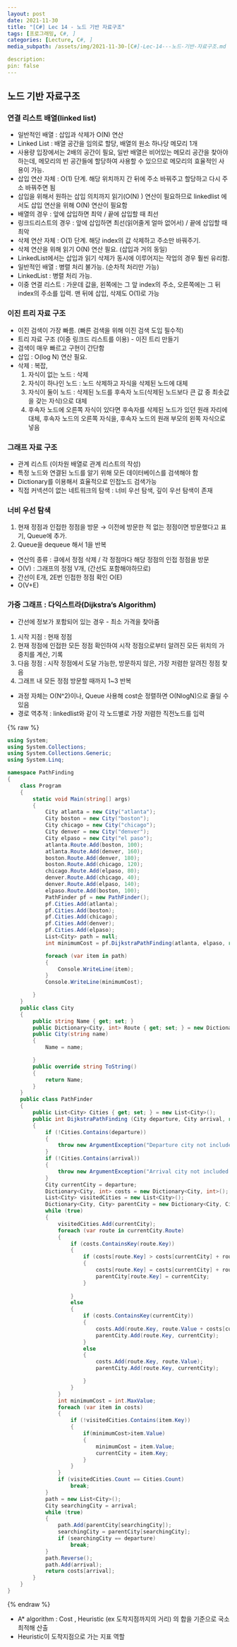 ```yaml
---
layout: post
date: 2021-11-30
title: "[C#] Lec 14 - 노드 기반 자료구조"
tags: [프로그래밍, C#, ]
categories: [Lecture, C#, ]
media_subpath: /assets/img/2021-11-30-[C#]-Lec-14---노드-기반-자료구조.md

description:  
pin: false
---
```



## 노드 기반 자료구조


### 연결 리스트 배열(linked list)

- 일반적인 배열 : 삽입과 삭제가 O(N) 연산
- Linked List : 배열 공간을 임의로 할당, 배열의 원소 하나당 메모리 1개
- 사용량 입장에서는 2배의 공간이 필요, 일반 배열은 비어있는 메모리 공간을 찾아야 하는데, 메모리의 빈 공간들에 할당하여 사용할 수 있으므로 메모리의 효율적인 사용이 가능.
- 삽입 연산 자체 : O(1) 단계. 해당 위치까지 간 뒤에 주소 바꿔주고 할당하고 다시 주소 바꿔주면 됨
- 삽입을 위해서 원하는 삽입 의치까지 읽기(O(N) ) 연산이 필요하므로 linkedlist 에서도 삽입 연산을 위해 O(N) 연산이 필요함
- 배열의 경우 : 앞에 삽입하면 최악 / 끝에 삽입할 때 최선
- 링크드리스트의 경우 : 앞에 삽입하면 최선(읽어줄게 얼마 없어서) / 끝에 삽입할 때 최악
- 삭제 연산 자체 : O(1) 단계. 해당 index의 값 삭제하고 주소만 바꿔주기.
- 삭제 연산을 위해 읽기 O(N) 연산 필요. (삽입과 거의 동일)
- LinkedList에서는 삽입과 읽기 삭제가 동시에 이루어지는 작업의 경우 훨씬 유리함.
- 일반적인 배열 : 병렬 처리 불가능. (순차적 처리만 가능)
- LinkedList : 병렬 처리 가능.
- 이중 연결 리스트 : 가운데 값을, 왼쪽에는 그 앞 index의 주소, 오른쪽에는 그 뒤 index의 주소를 입력. 맨 뒤에 삽입, 삭제도 O(1)로 가능

### 이진 트리 자료 구조

- 이진 검색이 가장 빠름. (빠른 검색을 위해 이진 검색 도입 필수적)
- 트리 자료 구조 (이중 링크드 리스트를 이용) - 이진 트리 만들기
- 검색이 매우 빠르고 구현이 간단함
- 삽입 : O(log N) 연산 필요.
- 삭제 : 복잡,
	1. 자식이 없는 노드 : 삭제
	2. 자식이 하나인 노드 : 노드 삭제하고 자식을 삭제된 노드에 대체
	3. 자식이 둘이 노드 : 삭제된 노드를 후속자 노드(삭제된 노드보다 큰 값 중 최솟값을 갖는 자식)으로 대체
	4. 후속자 노드에 오른쪽 자식이 있다면 후속자를 삭제된 노드가 있던 원래 자리에 대체, 후속자 노드의 오른쪽 자식을, 후속자 노드의 원래 부모의 왼쪽 자식으로 넣음

### 그래프 자료 구조

- 관계 리스트 (이차원 배열로 관계 리스트의 작성)
- 특정 노드와 연결된 노드를 알기 위해 모든 데이터베이스를 검색해야 함
- Dictionary를 이용해서 효율적으로 인접노드 검색가능
- 직접 커넥션이 없는 네트워크의 탐색 : 너비 우선 탐색, 깊이 우선 탐색이 존재

### 너비 우선 탐색

1. 현재 정점과 인접한 정점을 방문 → 이전에 방문한 적 없는 정점이면 방문했다고 표기, Queue에 추가.
2. Queue을 dequeue 해서 1을 반복
- 연산의 종류 : 큐에서 정점 삭제 / 각 정점마다 해당 정점의 인접 정점을 방문
- O(V) : 그래프의 정점 V개, (간선도 포함해야하므로)
- 간선이 E개, 2E번 인접한 정점 확인 O(E)
- O(V+E)

### 가중 그래프 : 다익스트라(Dijkstra’s Algorithm)

- 간선에 정보가 포함되어 있는 경우 - 최소 가격을 찾아줌
1. 시작 지점 : 현재 정점
2. 현재 정점에 인접한 모든 정점 확인하여 시작 정점으로부터 알려진 모든 위치의 가중치를 계산, 기록
3. 다음 정점 : 시작 정점에서 도달 가능한, 방문하지 않은, 가장 저렴한 알려진 정점 찾음
4. 그래프 내 모든 정점 방문할 때까지 1~3 반복
- 과정 자체는 O(N^2)이나, Queue 사용해 cost순 정렬하면 O(NlogN)으로 줄일 수 있음
- 경로 역추적 : linkedlist와 같이 각 노드별로 가장 저렴한 직전노드를 입력


{% raw %}
```c#
using System;
using System.Collections;
using System.Collections.Generic;
using System.Linq;

namespace PathFinding
{
    class Program
    {
        static void Main(string[] args)
        {
            City atlanta = new City("atlanta");
            City boston = new City("boston");
            City chicago = new City("chicago");
            City denver = new City("denver");
            City elpaso = new City("el paso");
            atlanta.Route.Add(boston, 100);
            atlanta.Route.Add(denver, 160);
            boston.Route.Add(denver, 180);
            boston.Route.Add(chicago, 120);
            chicago.Route.Add(elpaso, 80);
            denver.Route.Add(chicago, 40);
            denver.Route.Add(elpaso, 140);
            elpaso.Route.Add(boston, 100);
            PathFinder pf = new PathFinder();
            pf.Cities.Add(atlanta);
            pf.Cities.Add(boston);
            pf.Cities.Add(chicago);
            pf.Cities.Add(denver);
            pf.Cities.Add(elpaso);
            List<City> path = null;
            int minimumCost = pf.DijkstraPathFinding(atlanta, elpaso, ref path);

            foreach (var item in path)
            {
                Console.WriteLine(item);
            }
            Console.WriteLine(minimumCost);

        }
    }
    public class City
    {
        public string Name { get; set; }
        public Dictionary<City, int> Route { get; set; } = new Dictionary<City, int>();
        public City(string name)
        {
            Name = name;

        }
        public override string ToString()
        {
            return Name;
        }
    }
    public class PathFinder
    {
        public List<City> Cities { get; set; } = new List<City>();
        public int DijkstraPathFinding (City departure, City arrival, ref List<City> path)
        {
            if (!Cities.Contains(departure))
            {
                throw new ArgumentException("Departure city not included in cities.");
            }
            if (!Cities.Contains(arrival))
            {
                throw new ArgumentException("Arrival city not included in cities.");
            }
            City currentCity = departure;
            Dictionary<City, int> costs = new Dictionary<City, int>();
            List<City> visitedCities = new List<City>();
            Dictionary<City, City> parentCity = new Dictionary<City, City>();
            while (true)
            {
                visitedCities.Add(currentCity);
                foreach (var route in currentCity.Route)
                {
                    if (costs.ContainsKey(route.Key))
                    {
                        if (costs[route.Key] > costs[currentCity] + route.Value)
                        {
                            costs[route.Key] = costs[currentCity] + route.Value;
                            parentCity[route.Key] = currentCity;
                        }
                    
                    }
                    else
                    {
                        if (costs.ContainsKey(currentCity))
                        {
                            costs.Add(route.Key, route.Value + costs[currentCity]);
                            parentCity.Add(route.Key, currentCity);
                        }
                        else
                        {
                            costs.Add(route.Key, route.Value);
                            parentCity.Add(route.Key, currentCity);

                        }
                    }
                }
                int minimumCost = int.MaxValue;
                foreach (var item in costs)
                {
                    if (!visitedCities.Contains(item.Key))
                    {
                        if(minimumCost>item.Value)
                        {
                            minimumCost = item.Value;
                            currentCity = item.Key;
                        }
                    }
                }
                if (visitedCities.Count == Cities.Count)
                    break;
            }
            path = new List<City>(); 
            City searchingCity = arrival;
            while (true)
            {
                path.Add(parentCity[searchingCity]);
                searchingCity = parentCity[searchingCity];
                if (searchingCity == departure)
                    break;
            }
            path.Reverse();
            path.Add(arrival);
            return costs[arrival];
        }
    }
}
```
{% endraw %}


- A* algorithm : Cost , Heuristic (ex 도착지점까지의 거리) 의 합을 기준으로 국소 최적해 산출
- Heuristic이 도착지점으로 가는 지표 역할


<script>
  window.MathJax = {
    tex: {
      macros: {
        R: "\\mathbb{R}",
        N: "\\mathbb{N}",
        Z: "\\mathbb{Z}",
        Q: "\\mathbb{Q}",
        C: "\\mathbb{C}",
        proj: "\\operatorname{proj}",
        rank: "\\operatorname{rank}",
        im: "\\operatorname{im}",
        dom: "\\operatorname{dom}",
        codom: "\\operatorname{codom}",
        argmax: "\\operatorname*{arg\,max}",
        argmin: "\\operatorname*{arg\,min}",
        "\\{": "\\lbrace",
        "\\}": "\\rbrace",
        sub: "\\subset",
        sup: "\\supset",
        sube: "\\subseteq",
        supe: "\\supseteq"
      },
      tags: "ams",
      strict: false, 
      inlineMath: [["$", "$"], ["\\(", "\\)"]],
      displayMath: [["$$", "$$"], ["\\[", "\\]"]]
    },
    options: {
      skipHtmlTags: ["script", "noscript", "style", "textarea", "pre"]
    }
  };
</script>
<script async src="https://cdn.jsdelivr.net/npm/mathjax@3/es5/tex-mml-chtml.js"></script>
